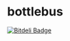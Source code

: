 bottlebus
=========


[![Bitdeli Badge](https://d2weczhvl823v0.cloudfront.net/abl/bottlebus/trend.png)](https://bitdeli.com/free "Bitdeli Badge")

